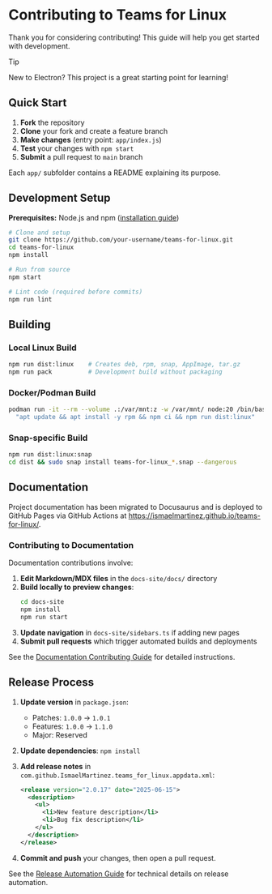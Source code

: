 # Contributing to Teams for Linux

Thank you for considering contributing! This guide will help you get started with development.

> [!TIP]
> New to Electron? This project is a great starting point for learning!

## Quick Start

1. **Fork** the repository
2. **Clone** your fork and create a feature branch
3. **Make changes** (entry point: `app/index.js`)
4. **Test** your changes with `npm start`
5. **Submit** a pull request to `main` branch

Each `app/` subfolder contains a README explaining its purpose.

## Development Setup

**Prerequisites:** Node.js and npm ([installation guide](https://docs.npmjs.com/downloading-and-installing-node-js-and-npm))

```bash
# Clone and setup
git clone https://github.com/your-username/teams-for-linux.git
cd teams-for-linux
npm install

# Run from source
npm start

# Lint code (required before commits)
npm run lint
```

## Building

### Local Linux Build
```bash
npm run dist:linux    # Creates deb, rpm, snap, AppImage, tar.gz
npm run pack          # Development build without packaging
```

### Docker/Podman Build
```bash
podman run -it --rm --volume .:/var/mnt:z -w /var/mnt/ node:20 /bin/bash -c \
  "apt update && apt install -y rpm && npm ci && npm run dist:linux"
```

### Snap-specific Build
```bash
npm run dist:linux:snap
cd dist && sudo snap install teams-for-linux_*.snap --dangerous
```

## Documentation

Project documentation has been migrated to Docusaurus and is deployed to GitHub Pages via GitHub Actions at https://ismaelmartinez.github.io/teams-for-linux/.

### Contributing to Documentation

Documentation contributions involve:
1. **Edit Markdown/MDX files** in the `docs-site/docs/` directory
2. **Build locally to preview changes**:
   ```bash
   cd docs-site
   npm install
   npm run start
   ```
3. **Update navigation** in `docs-site/sidebars.ts` if adding new pages
4. **Submit pull requests** which trigger automated builds and deployments

See the [Documentation Contributing Guide](https://ismaelmartinez.github.io/teams-for-linux/development/contributing) for detailed instructions.

## Release Process


1. **Update version** in `package.json`:
   - Patches: `1.0.0` → `1.0.1` 
   - Features: `1.0.0` → `1.1.0`
   - Major: Reserved

2. **Update dependencies**: `npm install`

3. **Add release notes** in `com.github.IsmaelMartinez.teams_for_linux.appdata.xml`:
   ```xml
   <release version="2.0.17" date="2025-06-15">
     <description>
       <ul>
         <li>New feature description</li>
         <li>Bug fix description</li>
       </ul>
     </description>
   </release>
   ```

4. **Commit and push** your changes, then open a pull request.

See the [Release Automation Guide](https://ismaelmartinez.github.io/teams-for-linux/release-info) for technical details on release automation.
